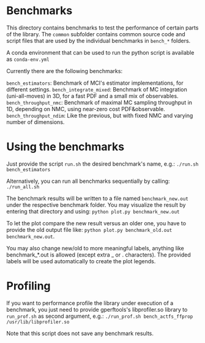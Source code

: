 # Benchmarks

This directory contains benchmarks to test the performance of certain parts of the library.
The `common` subfolder contains common source code and script files that are used by the individual benchmarks in `bench_*` folders.

A conda environment that can be used to run the python script is available as `conda-env.yml`

Currently there are the following benchmarks:

   `bench_estimators`: Benchmark of MCI's estimator implementations, for different settings.
   `bench_integrate_mixed`: Benchmark of MC integration (uni-all-moves) in 3D, for a fast PDF and a small mix of observables.
   `bench_throughput_nmc`: Benchmark of maximal MC sampling throughput in 1D, depending on NMC, using near-zero cost PDF&observable.
   `bench_throughput_ndim`: Like the previous, but with fixed NMC and varying number of dimensions.

# Using the benchmarks

Just provide the script `run.sh` the desired benchmark's name, e.g.:
   `./run.sh bench_estimators`

Alternatively, you can run all benchmarks sequentially by calling:
   `./run_all.sh`

The benchmark results will be written to a file named `benchmark_new.out` under the respective benchmark folder.
You may visualize the result by entering that directory and using:
   `python plot.py benchmark_new.out`

To let the plot compare the new result versus an older one, you have to provide the old output file like:
   `python plot.py benchmark_old.out benchmark_new.out`.

You may also change new/old to more meaningful labels, anything like benchmark_*.out is allowed (except extra _ or . characters). The
provided labels will be used automatically to create the plot legends.


# Profiling

If you want to performance profile the library under execution of a benchmark,
you just need to provide gperftools's libprofiler.so library to `run_prof.sh` as second argument, e.g.:
   `./run_prof.sh bench_actfs_ffprop /usr/lib/libprofiler.so`

Note that this script does not save any benchmark results.
